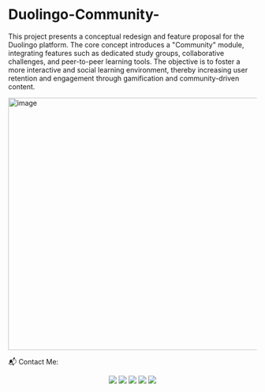 # Duolingo-Community-

This project presents a conceptual redesign and feature proposal for the Duolingo platform. The core concept introduces a "Community" module, integrating features such as dedicated study groups, collaborative challenges, and peer-to-peer learning tools. The objective is to foster a more interactive and social learning environment, thereby increasing user retention and engagement through gamification and community-driven content.

<img width="512" height="512" alt="image" src="https://github.com/user-attachments/assets/b38f4772-61cd-44e7-b16d-215a7551aec2" />

📬 Contact Me:

<div align="center"> <a href="https://www.linkedin.com/in/nunes-andrade" target="_blank"><img src="https://img.shields.io/badge/-LinkedIn-%230077B5?style=for-the-badge&logo=linkedin&logoColor=white"></a> <a href="https://instagram.com/jp_nunes.andrade" target="_blank"><img src="https://img.shields.io/badge/-Instagram-%23E4405F?style=for-the-badge&logo=instagram&logoColor=white"></a> <a href="mailto:jpnunesandrade26@gmail.com"><img src="https://img.shields.io/badge/-Gmail-%23333?style=for-the-badge&logo=gmail&logoColor=white"></a> <a href="https://api.whatsapp.com/send?phone=5519995837955" target="_blank"><img src="https://img.shields.io/badge/WhatsApp-25D366?style=for-the-badge&logo=whatsapp&logoColor=white"></a> <a href="https://www.alura.com.br/indica-dev/jpnunesandrade26" target="_blank"><img src="https://img.shields.io/badge/Alura-0077B5?style=for-the-badge&logo=alura&logoColor=white"></a> </div>
